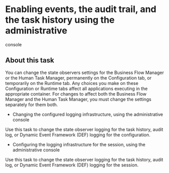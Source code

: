 <!-- image -->

# Enabling events, the audit trail, and the task history using the administrative
console

## About this task

You can change the state observers settings for the Business
Flow Manager or the Human Task Manager, permanently on the Configuration
tab, or temporarily on the Runtime tab. Any choices you make on these Configuration
or Runtime tabs affect all applications executing in the appropriate container.
For changes to affect both the Business Flow Manager and the Human Task
Manager, you must change the settings separately for them both.

- Changing the configured logging infrastructure, using the administrative console

Use this task to change the state observer logging for the task history, audit log, or Dynamic Event Framework (DEF) logging for the configuration.
- Configuring the logging infrastructure for the session, using the administrative console

Use this task to change the state observer logging for the task history, audit log, or Dynamic Event Framework (DEF) logging for the session.

<!-- image -->